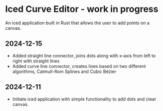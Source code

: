# Iced Curve Editor - work in progress
An iced application built in Rust that allows the user to add points on a canvas. 

## 2024-12-15
- Added straight line connector, joins dots along with x-axis from left to right with straight lines
- Added curve line connector, creates lines based on two different algorithms, Catmull-Rom Splines and Cubic Bézier

## 2024-12-11
- Initiate iced application with simple functionality to add dots and clear canvas.
